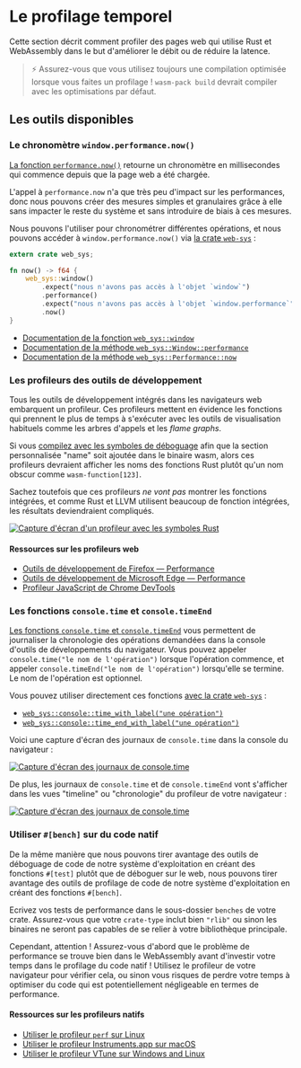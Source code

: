 <!--
# Time Profiling
-->

# Le profilage temporel

<!--
This section describes how to profile Web pages using Rust and WebAssembly where
the goal is improving throughput or latency.
-->

Cette section décrit comment profiler des pages web qui utilise Rust et
WebAssembly dans le but d'améliorer le débit ou de réduire la latence.

<!--
> ⚡ Always make sure you are using an optimized build when profiling! `wasm-pack
> build` will build with optimizations by default.
-->

> ⚡ Assurez-vous que vous utilisez toujours une compilation optimisée lorsque
> vous faites un profilage ! `wasm-pack build` devrait compiler avec les
> optimisations par défaut.

<!--
## Available Tools
-->

## Les outils disponibles

<!--
### The `window.performance.now()` Timer
-->

### Le chronomètre `window.performance.now()`

<!--
[The `performance.now()` function][perf-now] returns a monotonic timestamp
measured in milliseconds since the Web page was loaded.
-->

[La fonction `performance.now()`][perf-now] retourne un chronomètre en
millisecondes qui commence depuis que la page web a été chargée.

<!--
Calling `performance.now` has little overhead, so we can create simple, granular
measurements from it without distorting the performance of the rest of the
system and inflicting bias upon our measurements.
-->

L'appel à `performance.now` n'a que très peu d'impact sur les performances, donc
nous pouvons créer des mesures simples et granulaires grâce à elle sans impacter
le reste du système et sans introduire de biais à ces mesures.

<!--
We can use it to time various operations, and we can access
`window.performance.now()` via [the `web-sys` crate][web-sys]:
-->

Nous pouvons l'utiliser pour chronométrer différentes opérations, et nous
pouvons accéder à `window.performance.now()` via [la crate `web-sys`][web-sys] :

<!--
```rust
extern crate web_sys;

fn now() -> f64 {
    web_sys::window()
        .expect("should have a Window")
        .performance()
        .expect("should have a Performance")
        .now()
}
```
-->

```rust
extern crate web_sys;

fn now() -> f64 {
    web_sys::window()
        .expect("nous n'avons pas accès à l'objet `window`")
        .performance()
        .expect("nous n'avons pas accès à l'objet `window.performance`")
        .now()
}
```

<!-- markdownlint-disable -->
<!--
* [The `web_sys::window` function](https://rustwasm.github.io/wasm-bindgen/api/web_sys/fn.window.html)
* [The `web_sys::Window::performance` method](https://rustwasm.github.io/wasm-bindgen/api/web_sys/struct.Window.html#method.performance)
* [The `web_sys::Performance::now` method](https://rustwasm.github.io/wasm-bindgen/api/web_sys/struct.Performance.html#method.now)
-->
<!-- markdownlint-restore -->

* [Documentation de la fonction `web_sys::window`][doc:web_sys::window]
* [Documentation de la méthode
  `web_sys::Window::performance`][doc:web_sys::Window::performance]
* [Documentation de la méthode
  `web_sys::Performance::now`][doc:web_sys::Performance::now]

<!--
[perf-now]: https://developer.mozilla.org/en-US/docs/Web/API/Performance/now
-->

[perf-now]: https://developer.mozilla.org/fr/docs/Web/API/Performance/now
[doc:web_sys::window]:
https://rustwasm.github.io/wasm-bindgen/api/web_sys/fn.window.html
[doc:web_sys::Window::performance]:
https://rustwasm.github.io/wasm-bindgen/api/web_sys/struct.Window.html#method.performance
[doc:web_sys::Performance::now]:
https://rustwasm.github.io/wasm-bindgen/api/web_sys/struct.Performance.html#method.now

<!--
### Developer Tools Profilers
-->

### Les profileurs des outils de développement

<!--
All Web browsers' built-in developer tools include a profiler. These profilers
display which functions are taking the most time with the usual kinds of
visualizations like call trees and flame graphs.
-->

Tous les outils de développement intégrés dans les navigateurs web embarquent un
profileur. Ces profileurs mettent en évidence les fonctions qui prennent le plus
de temps à s'exécuter avec les outils de visualisation habituels comme les
arbres d'appels et les *flame graphs*.

<!--
If you [build with debug symbols][symbols] so that the "name" custom section is
included in the wasm binary, then these profilers should display the Rust
function names instead of something opaque like `wasm-function[123]`.
-->

Si vous [compilez avec les symboles de déboguage][symbols] afin que la section
personnalisée "name" soit ajoutée dans le binaire wasm, alors ces profileurs
devraient afficher les noms des fonctions Rust plutôt qu'un nom obscur comme
`wasm-function[123]`.

<!--
Note that these profilers *won't* show inlined functions, and since Rust and
LLVM rely on inlining so heavily, the results might still end up a bit
perplexing.
-->

Sachez toutefois que ces profileurs *ne vont pas* montrer les fonctions
intégrées, et comme Rust et LLVM utilisent beaucoup de fonction intégrées, les
résultats deviendraient compliqués.

<!--
[symbols]: ./debugging.html#building-with-debug-symbols
-->

[symbols]: ./debugging.html

<!-- markdownlint-disable -->
<!--
[![Screenshot of profiler with Rust symbols](../images/game-of-life/profiler-with-rust-names.png)](../images/game-of-life/profiler-with-rust-names.png)
-->
<!-- markdownlint-enable -->

[![Capture d'écran d'un profileur avec les symboles
Rust](../images/game-of-life/profiler-with-rust-names.png)](../images/game-of-life/profiler-with-rust-names.png)

<!--
#### Resources
-->

#### Ressources sur les profileurs web

<!-- markdownlint-disable -->
<!--
* [Firefox Developer Tools — Performance](https://developer.mozilla.org/en-US/docs/Tools/Performance)
* [Microsoft Edge Developer Tools — Performance](https://docs.microsoft.com/en-us/microsoft-edge/devtools-guide/performance)
* [Chrome DevTools JavaScript Profiler](https://developers.google.com/web/tools/chrome-devtools/rendering-tools/js-execution)
-->
<!-- markdownlint-enable -->

* [Outils de développement de Firefox — Performance][doc:firefox:performance]
* [Outils de développement de Microsoft Edge — Performance][doc:msedge:performance]
* [Profileur JavaScript de Chrome DevTools][doc:chrome:profiler]

[doc:firefox:performance]:
https://developer.mozilla.org/fr/docs/Outils/Performance
[doc:msedge:performance]:
https://docs.microsoft.com/fr-fr/microsoft-edge/devtools-guide/performance
[doc:chrome:profiler]:
https://developers.google.com/web/tools/chrome-devtools/rendering-tools/js-execution

<!--
### The `console.time` and `console.timeEnd` Functions
-->

### Les fonctions `console.time` et `console.timeEnd`

<!--
[The `console.time` and `console.timeEnd` functions][console-time] allow you to
log the timing of named operations to the browser's developer tools console. You
call `console.time("some operation")` when the operation begins, and call
`console.timeEnd("some operation")` when it finishes. The string label naming
the operation is optional.
-->

[Les fonctions `console.time` et `console.timeEnd`][console-time] vous
permettent de journaliser la chronologie des opérations demandées dans la
console d'outils de développements du navigateur. Vous pouvez appeler
`console.time("le nom de l'opération")` lorsque l'opération commence, et appeler
`console.timeEnd("le nom de l'opération")` lorsqu'elle se termine. Le nom de
l'opération est optionnel.

<!--
You can use these functions directly via [the `web-sys` crate][web-sys]:
-->

Vous pouvez utiliser directement ces fonctions [avec la crate
`web-sys`][web-sys] :

<!-- markdownlint-disable -->
<!--
* [`web_sys::console::time_with_label("some
  operation")`](https://rustwasm.github.io/wasm-bindgen/api/web_sys/console/fn.time_with_label.html)
* [`web_sys::console::time_end_with_label("some
  operation")`](https://rustwasm.github.io/wasm-bindgen/api/web_sys/console/fn.time_end_with_label.html)
-->
<!-- markdownlint-enable -->

* [`web_sys::console::time_with_label("une opération")`][time_with_label]
* [`web_sys::console::time_end_with_label("une opération")`][time_end_with_label]

[time_with_label]:
https://rustwasm.github.io/wasm-bindgen/api/web_sys/console/fn.time_with_label.html
[time_end_with_label]:
https://rustwasm.github.io/wasm-bindgen/api/web_sys/console/fn.time_end_with_label.html

<!--
Here is a screenshot of `console.time` logs in the browser's console:
-->

Voici une capture d'écran des journaux de `console.time` dans la console du
navigateur :

<!-- markdownlint-disable -->
<!--
[![Screenshot of console.time logs](../images/game-of-life/console-time.png)](../images/game-of-life/console-time.png)
-->
<!-- markdownlint-enable -->

[![Capture d'écran des journaux de
console.time](../images/game-of-life/console-time.png)](../images/game-of-life/console-time.png)

<!--
Additionally, `console.time` and `console.timeEnd` logs will show up in your
browser's profiler's "timeline" or "waterfall" view:
-->

De plus, les journaux de `console.time` et de `console.timeEnd` vont s'afficher
dans les vues "timeline" ou "chronologie" du profileur de votre navigateur :

<!-- markdownlint-disable -->
<!--
[![Screenshot of console.time logs](../images/game-of-life/console-time-in-profiler.png)](../images/game-of-life/console-time-in-profiler.png)
-->
<!-- markdownlint-enable -->

[![Capture d'écran des journaux de
console.time](../images/game-of-life/console-time-in-profiler.png)](../images/game-of-life/console-time-in-profiler.png)

<!--
[console-time]: https://developer.mozilla.org/en-US/docs/Web/API/Console/time
-->

[console-time]: https://developer.mozilla.org/fr/docs/Web/API/Console/time

<!--
### Using `#[bench]` with Native Code
-->

### Utiliser `#[bench]` sur du code natif

<!--
The same way we can often leverage our operating system's native code debugging
tools by writing `#[test]`s rather than debugging on the Web, we can leverage
our operating system's native code profiling tools by writing `#[bench]`
functions.
-->

De la même manière que nous pouvons tirer avantage des outils de déboguage de
code de notre système d'exploitation en créant des fonctions `#[test]` plutôt
que de déboguer sur le web, nous pouvons tirer avantage des outils de profilage
de code de notre système d'exploitation en créant des fonctions `#[bench]`.

<!--
Write your benchmarks in the `benches` subdirectory of your crate. Make sure
that your `crate-type` includes `"rlib"` or else the bench binaries won't be
able to link your main lib.
-->

Ecrivez vos tests de performance dans le sous-dossier `benches` de votre crate.
Assurez-vous que votre `crate-type` inclut bien `"rlib"` ou sinon les binaires
ne seront pas capables de se relier à votre bibliothèque principale.

<!--
However! Make sure that you know the bottleneck is in the WebAssembly before
investing much energy in native code profiling! Use your browser's profiler to
confirm this, or else you risk wasting your time optimizing code that isn't hot.
-->

Cependant, attention ! Assurez-vous d'abord que le problème de performance se
trouve bien dans le WebAssembly avant d'investir votre temps dans le profilage
du code natif ! Utilisez le profileur de votre navigateur pour vérifier cela,
ou sinon vous risques de perdre votre temps à optimiser du code qui est
potentiellement négligeable en termes de performance.

<!--
#### Resources
-->

#### Ressources sur les profileurs natifs

<!-- markdownlint-disable -->
<!--
* [Using the `perf` profiler on Linux](http://www.brendangregg.com/perf.html)
* [Using the Instruments.app profiler on macOS](https://help.apple.com/instruments/mac/current/)
* [The VTune profiler supports Windows and Linux](https://software.intel.com/en-us/vtune)
-->
<!-- markdownlint-enable -->

* [Utiliser le profileur `perf` sur Linux][perf]
* [Utiliser le profileur Instruments.app sur macOS][Instruments.app]
* [Utiliser le profileur VTune sur Windows and Linux][VTune]

<!--
[web-sys]: https://rustwasm.github.io/wasm-bindgen/web-sys/index.html
-->

[web-sys]: https://rustwasm.github.io/wasm-bindgen/web-sys/index.html
[perf]: http://www.brendangregg.com/perf.html
[Instruments.app]: https://help.apple.com/instruments/mac/current/
[VTune]: https://software.intel.com/en-us/vtune
